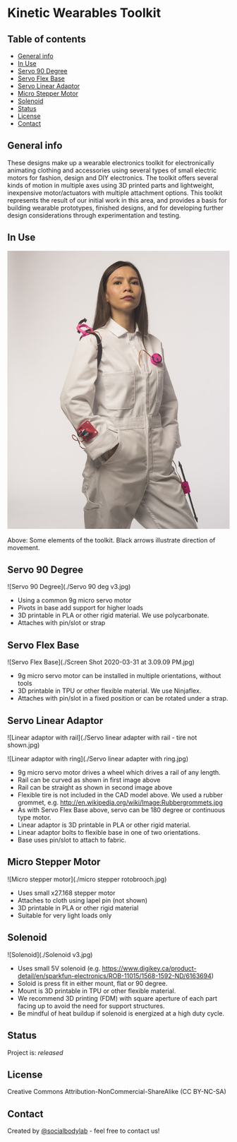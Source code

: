 # Kinetic Wearables Toolkit


## Table of contents
* [General info](#general-info)
* [In Use](#in-use)
* [Servo 90 Degree](#servo-90-degree)
* [Servo Flex Base](#servo-flex-base)
* [Servo Linear Adaptor](#servo-linear-adaptor)
* [Micro Stepper Motor](#micro-stepper-motor)
* [Solenoid](#solenoid)
* [Status](#status)
* [License](#license)
* [Contact](#contact)

## General info
These designs make up a wearable electronics toolkit for electronically animating clothing and accessories using several types of small electric motors for fashion, design and DIY electronics. The toolkit offers several kinds of motion in multiple axes using 3D printed parts and lightweight, inexpensive motor/actuators with multiple attachment options. This toolkit represents the result of our initial work in this area, and provides a basis for building wearable prototypes, finished designs, and for developing further design considerations through experimentation and testing.

## In Use

![Example image](./2020-Feb-15-800px-KWT-04.jpg)

Above: Some elements of the toolkit. Black arrows illustrate direction of movement.

## Servo 90 Degree
![Servo 90 Degree](./Servo 90 deg v3.jpg)

* Using a common 9g micro servo motor
* Pivots in base add support for higher loads
* 3D printable in PLA or other rigid material. We use polycarbonate.
* Attaches with pin/slot or strap


## Servo Flex Base
![Servo Flex Base](./Screen Shot 2020-03-31 at 3.09.09 PM.jpg)

* 9g micro servo motor can be installed in multiple orientations, without tools
* 3D printable in TPU or other flexible material. We use Ninjaflex.
* Attaches with pin/slot in a fixed position or can be rotated under a strap.


## Servo Linear Adaptor
![Linear adaptor with rail](./Servo linear adapter with rail - tire not shown.jpg)

![Linear adaptor with ring](./Servo linear adapter with ring.jpg)

* 9g micro servo motor drives a wheel which drives a rail of any length.
* Rail can be curved as shown in first image above
* Rail can be straight as shown in second image above
* Flexible tire is not included in the CAD model above. We used a rubber grommet, e.g. http://en.wikipedia.org/wiki/Image:Rubbergrommets.jpg
* As with Servo Flex Base above, servo can be 180 degree or continuous type motor.
* Linear adaptor is 3D printable in PLA or other rigid material.
* Linear adaptor bolts to flexible base in one of two orientations.
* Base uses pin/slot to attach to fabric.

## Micro Stepper Motor
![Micro stepper motor](./micro stepper rotobrooch.jpg)

* Uses small x27.168 stepper motor
* Attaches to cloth using lapel pin (not shown)
* 3D printable in PLA or other rigid material
* Suitable for very light loads only

## Solenoid
![Solenoid](./Solenoid v3.jpg)

* Uses small 5V solenoid (e.g. https://www.digikey.ca/product-detail/en/sparkfun-electronics/ROB-11015/1568-1592-ND/6163694)
* Soloid is press fit in either mount, flat or 90 degree.
* Mount is 3D printable in TPU or other flexible material.
* We recommend 3D printing (FDM) with square aperture of each part facing up to avoid the need for support structures.
* Be mindful of heat buildup if solenoid is energized at a high duty cycle.

## Status
Project is: _released_

## License
Creative Commons Attribution-NonCommercial-ShareAlike (CC BY-NC-SA)

## Contact
Created by [@socialbodylab](https://www.socialbodylab.com) - feel free to contact us!
